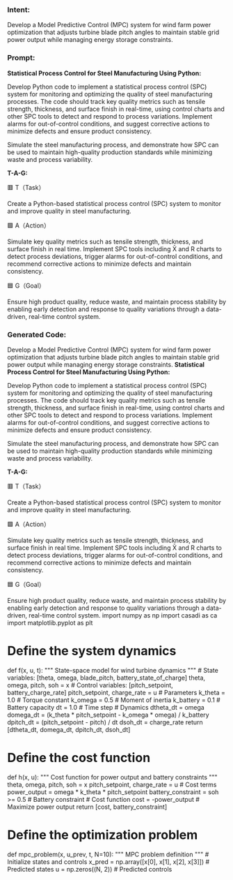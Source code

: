 ### Intent:
Develop a Model Predictive Control (MPC) system for wind farm power optimization that adjusts turbine blade pitch angles to maintain stable grid power output while managing energy storage constraints.

### Prompt:
**Statistical Process Control for Steel Manufacturing Using Python:**

Develop Python code to implement a statistical process control (SPC) system for monitoring and optimizing the quality of steel manufacturing processes. The code should track key quality metrics such as tensile strength, thickness, and surface finish in real-time, using control charts and other SPC tools to detect and respond to process variations. Implement alarms for out-of-control conditions, and suggest corrective actions to minimize defects and ensure product consistency.

Simulate the steel manufacturing process, and demonstrate how SPC can be used to maintain high-quality production standards while minimizing waste and process variability.

**T-A-G:**

🟥 T（Task）

Create a Python-based statistical process control (SPC) system to monitor and improve quality in steel manufacturing.

🟩 A（Action）

Simulate key quality metrics such as tensile strength, thickness, and surface finish in real time. Implement SPC tools including X̄ and R charts to detect process deviations, trigger alarms for out-of-control conditions, and recommend corrective actions to minimize defects and maintain consistency.

🟦 G（Goal）

Ensure high product quality, reduce waste, and maintain process stability by enabling early detection and response to quality variations through a data-driven, real-time control system.

### Generated Code:
Develop a Model Predictive Control (MPC) system for wind farm power optimization that adjusts turbine blade pitch angles to maintain stable grid power output while managing energy storage constraints.
**Statistical Process Control for Steel Manufacturing Using Python:**

Develop Python code to implement a statistical process control (SPC) system for monitoring and optimizing the quality of steel manufacturing processes. The code should track key quality metrics such as tensile strength, thickness, and surface finish in real-time, using control charts and other SPC tools to detect and respond to process variations. Implement alarms for out-of-control conditions, and suggest corrective actions to minimize defects and ensure product consistency.

Simulate the steel manufacturing process, and demonstrate how SPC can be used to maintain high-quality production standards while minimizing waste and process variability.

**T-A-G:**

🟥 T（Task）

Create a Python-based statistical process control (SPC) system to monitor and improve quality in steel manufacturing.

🟩 A（Action）

Simulate key quality metrics such as tensile strength, thickness, and surface finish in real time. Implement SPC tools including X̄ and R charts to detect process deviations, trigger alarms for out-of-control conditions, and recommend corrective actions to minimize defects and maintain consistency.

🟦 G（Goal）

Ensure high product quality, reduce waste, and maintain process stability by enabling early detection and response to quality variations through a data-driven, real-time control system.
import numpy as np
import casadi as ca
import matplotlib.pyplot as plt

# Define the system dynamics
def f(x, u, t):
    """
    State-space model for wind turbine dynamics
    """
    # State variables: [theta, omega, blade_pitch, battery_state_of_charge]
    theta, omega, pitch, soh = x
    # Control variables: [pitch_setpoint, battery_charge_rate]
    pitch_setpoint, charge_rate = u
    # Parameters
    k_theta = 1.0  # Torque constant
    k_omega = 0.5  # Moment of inertia
    k_battery = 0.1  # Battery capacity
    dt = 1.0  # Time step
    # Dynamics
    dtheta_dt = omega
    domega_dt = (k_theta * pitch_setpoint - k_omega * omega) / k_battery
    dpitch_dt = (pitch_setpoint - pitch) / dt
    dsoh_dt = charge_rate
    return [dtheta_dt, domega_dt, dpitch_dt, dsoh_dt]

# Define the cost function
def h(x, u):
    """
    Cost function for power output and battery constraints
    """
    theta, omega, pitch, soh = x
    pitch_setpoint, charge_rate = u
    # Cost terms
    power_output = omega * k_theta * pitch_setpoint
    battery_constraint = soh >= 0.5  # Battery constraint
    # Cost function
    cost = -power_output  # Maximize power output
    return [cost, battery_constraint]

# Define the optimization problem
def mpc_problem(x, u_prev, t, N=10):
    """
    MPC problem definition
    """
    # Initialize states and controls
    x_pred = np.array([x[0], x[1], x[2], x[3]])  # Predicted states
    u = np.zeros((N, 2))  # Predicted controls
